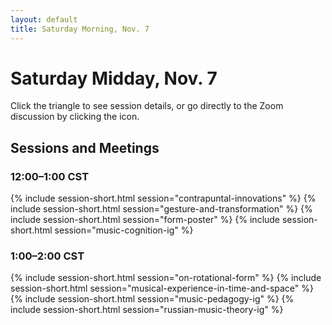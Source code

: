 ```yaml
---
layout: default
title: Saturday Morning, Nov. 7
---
```


# Saturday Midday, Nov. 7

Click the triangle to see session details, or go directly to the Zoom discussion by clicking the <i class="fas fa-video"></i> icon.

## Sessions and Meetings

### 12:00–1:00 CST
{% include session-short.html session="contrapuntal-innovations" %}
{% include session-short.html session="gesture-and-transformation" %}
{% include session-short.html session="form-poster" %}
{% include session-short.html session="music-cognition-ig" %}


### 1:00–2:00 CST
{% include session-short.html session="on-rotational-form" %}
{% include session-short.html session="musical-experience-in-time-and-space" %}
{% include session-short.html session="music-pedagogy-ig" %}
{% include session-short.html session="russian-music-theory-ig" %}